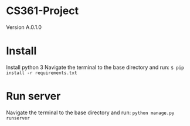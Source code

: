 # CS361-Project

Version A.0.1.0


# Install 

Install python 3
Navigate the terminal to the base directory and run: `$ pip install -r requirements.txt`

# Run server

Navigate the terminal to the base directory and run: 
` python manage.py runserver `
